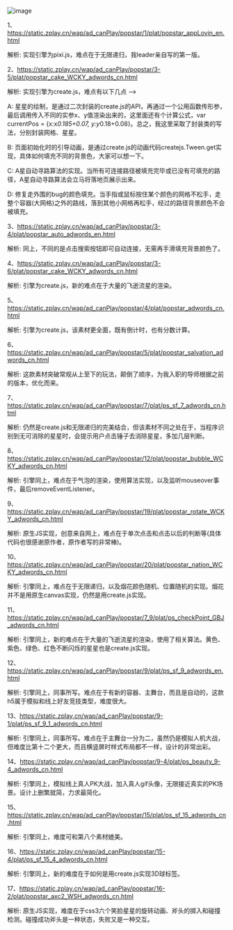 ![image](https://github.com/WckY/Responsive-h5-game-dictionary/blob/master/Popstar%E6%B6%88%E7%81%AD%E6%98%9F%E6%98%9F/logo.png)

1、https://static.zplay.cn/wap/ad_canPlay/popstar/1/plat/popstar_appLovin_en.html

解析: 实现引擎为pixi.js，难点在于无限递归，我leader亲自写的第一版。

2、https://static.zplay.cn/wap/ad_canPlay/popstar/3-5/plat/popstar_cake_WCKY_adwords_cn.html

解析: 实现引擎为create.js，难点有以下几点  -->

A: 星星的绘制，是通过二次封装的create.js的API，再通过一个公用函数传形参，最后调用传入不同的实参x、y值渲染出来的，这里面还有个计算公式，var currentPos = {x:x*0.185+0.07, y:y*0.18+0.08}。总之，我这里采取了封装类的写法，分别封装网格、星星。

B: 页面初始化时的引导动画，是通过create.js的动画代码createjs.Tween.get实现，具体如何填充不同的背景色，大家可以想一下。

C: A星自动寻路算法的实现。当所有可连接路径被填充完毕或已没有可填充的路径，A星自动寻路算法会立马将落地页展示出来。

D: 修复走外围的bug的颜色填充。当手指或鼠标按住某个颜色的网格不松手，走整个容器(大网格)之外的路线，落到其他小网格再松手，经过的路径背景颜色不会被填充。

3、https://static.zplay.cn/wap/ad_canPlay/popstar/3-4/plat/popstar_auto_adwords_en.html

解析: 同上，不同的是点击搜索按钮即可自动连接，无需再手滑填充背景颜色了。

4、https://static.zplay.cn/wap/ad_canPlay/popstar/3-6/plat/popstar_cake_WCKY_adwords_cn.html

解析: 引擎为create.js，新的难点在于大量的飞逝流星的渲染。

5、https://static.zplay.cn/wap/ad_canPlay/popstar/4/plat/popstar_adwords_cn.html

解析: 引擎为create.js，该素材更全面，既有倒计时，也有分数计算。

6、https://static.zplay.cn/wap/ad_canPlay/popstar/5/plat/popstar_salvation_adwords_cn.html

解析: 这款素材突破常规从上至下的玩法，颠倒了顺序，为我入职的导师根据之前的版本，优化而来。

7、https://static.zplay.cn/wap/ad_canPlay/popstar/7/plat/ps_sf_7_adwords_cn.html

解析: 仍然是create.js和无限递归的完美结合，但该素材不同之处在于，当程序识别到无可消除的星星时，会提示用户点击锤子去消除星星，多加几层判断。

8、https://static.zplay.cn/wap/ad_canPlay/popstar/12/plat/popstar_bubble_WCKY_adwords_cn.html

解析: 引擎同上，难点在于气泡的渲染，使用算法实现，以及监听mouseover事件，最后removeEventListener。

9、https://static.zplay.cn/wap/ad_canPlay/popstar/19/plat/popstar_rotate_WCKY_adwords_cn.html

解析: 原生JS实现，创意来自网上，难点在于单次点击和点击以后的判断等(具体代码也很感谢原作者，原作者写的非常棒)。

10、https://static.zplay.cn/wap/ad_canPlay/popstar/20/plat/popstar_nation_WCKY_adwords_cn.html

解析: 引擎同上，难点在于无限递归，以及烟花颜色随机、位置随机的实现。烟花并不是用原生canvas实现，仍然是用create.js实现。

11、https://static.zplay.cn/wap/ad_canPlay/popstar/7_9/plat/ps_checkPoint_GBJ_adwords_cn.html

解析: 引擎同上，新的难点在于大量的飞逝流星的渲染，使用了相关算法。黄色、紫色、绿色、红色不断闪烁的星星也是create.js实现。

12、https://static.zplay.cn/wap/ad_canPlay/popstar/9/plat/ps_sf_9_adwords_en.html

解析: 引擎同上，同事所写。难点在于有新的容器、主舞台，而且是自动的，这款h5属于模拟和线上好友竞技类型，难度很大。

13、https://static.zplay.cn/wap/ad_canPlay/popstar/9-1/plat/ps_sf_9_1_adwords_cn.html

解析: 引擎同上，同事所写。难点在于主舞台一分为二，虽然仍是模拟人机大战，但难度比第十二个更大，而且横竖屏时样式布局都不一样，设计的非常出彩。

14、https://static.zplay.cn/wap/ad_canPlay/popstar/9-4/plat/ps_beauty_9-4_adwords_cn.html

解析: 引擎同上，模拟线上真人PK大战，加入真人gif头像，无限接近真实的PK场景。设计上删繁就简，力求最简化。

15、https://static.zplay.cn/wap/ad_canPlay/popstar/15/plat/ps_sf_15_adwords_cn.html

解析: 引擎同上，难度可和第八个素材媲美。

16、https://static.zplay.cn/wap/ad_canPlay/popstar/15-4/plat/ps_sf_15_4_adwords_cn.html

解析: 引擎同上，新的难度在于如何是用create.js实现3D球标签。

17、https://static.zplay.cn/wap/ad_canPlay/popstar/16-2/plat/popstar_axc2_WSH_adwords_cn.html

解析: 原生JS实现，难度在于css3六个笑脸星星的旋转动画、斧头的掷入和碰撞检测。碰撞成功斧头是一种状态，失败又是一种交互。
